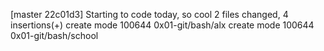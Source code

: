 [master 22c01d3] Starting to code today, so cool
 2 files changed, 4 insertions(+)
 create mode 100644 0x01-git/bash/alx
 create mode 100644 0x01-git/bash/school
